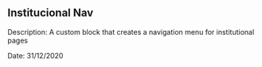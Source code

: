 ## Institucional Nav

Description: A custom block that creates a navigation menu for institutional pages

Date: 31/12/2020

